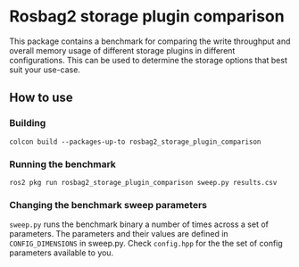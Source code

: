 # Rosbag2 storage plugin comparison

This package contains a benchmark for comparing the write throughput and overall memory
usage of different storage plugins in different configurations. This can be used to determine
the storage options that best suit your use-case.

## How to use

### Building

```
colcon build --packages-up-to rosbag2_storage_plugin_comparison
```

### Running the benchmark
```
ros2 pkg run rosbag2_storage_plugin_comparison sweep.py results.csv
```

### Changing the benchmark sweep parameters

`sweep.py` runs the benchmark binary a number of times across a set of parameters. The parameters
and their values are defined in `CONFIG_DIMENSIONS` in sweep.py. Check `config.hpp` for the the set
of config parameters available to you.

